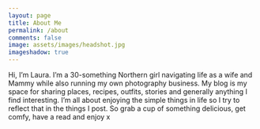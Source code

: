 ```yaml
---
layout: page
title: About Me
permalink: /about
comments: false
image: assets/images/headshot.jpg
imageshadow: true
---
```


Hi, I’m Laura. I’m a 30-something Northern girl navigating life as a wife and Mammy while also running my own photography business.  My blog is my space for sharing places, recipes, outfits, stories and generally anything I find interesting.  I’m all about enjoying the simple things in life so I try to reflect that in the things I post. So grab a cup of something delicious, get comfy, have a read and enjoy x


